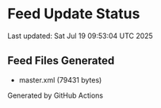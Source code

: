 # Feed Update Status
Last updated: Sat Jul 19 09:53:04 UTC 2025

## Feed Files Generated
- master.xml (79431 bytes)

Generated by GitHub Actions
